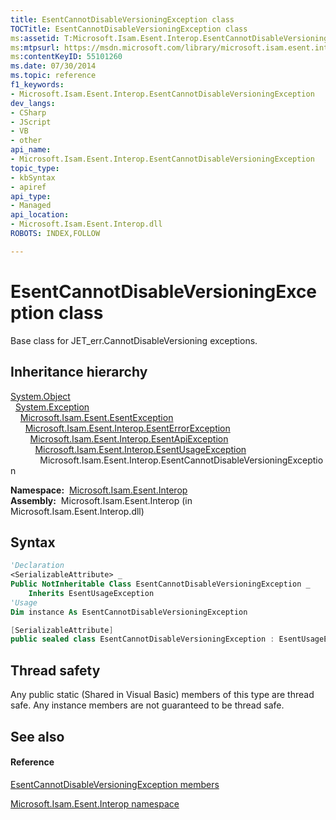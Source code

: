 ```yaml
---
title: EsentCannotDisableVersioningException class
TOCTitle: EsentCannotDisableVersioningException class
ms:assetid: T:Microsoft.Isam.Esent.Interop.EsentCannotDisableVersioningException
ms:mtpsurl: https://msdn.microsoft.com/library/microsoft.isam.esent.interop.esentcannotdisableversioningexception(v=EXCHG.10)
ms:contentKeyID: 55101260
ms.date: 07/30/2014
ms.topic: reference
f1_keywords:
- Microsoft.Isam.Esent.Interop.EsentCannotDisableVersioningException
dev_langs:
- CSharp
- JScript
- VB
- other
api_name: 
- Microsoft.Isam.Esent.Interop.EsentCannotDisableVersioningException
topic_type: 
- kbSyntax
- apiref
api_type: 
- Managed
api_location: 
- Microsoft.Isam.Esent.Interop.dll
ROBOTS: INDEX,FOLLOW

---
```


# EsentCannotDisableVersioningException class

Base class for JET_err.CannotDisableVersioning exceptions.

## Inheritance hierarchy

[System.Object](https://docs.microsoft.com/dotnet/api/system.object?redirectedfrom=MSDN)  
  [System.Exception](https://docs.microsoft.com/dotnet/api/system.exception?redirectedfrom=MSDN)  
    [Microsoft.Isam.Esent.EsentException](dn292088\(v=exchg.10\).md)  
      [Microsoft.Isam.Esent.Interop.EsentErrorException](dn274314\(v=exchg.10\).md)  
        [Microsoft.Isam.Esent.Interop.EsentApiException](dn334231\(v=exchg.10\).md)  
          [Microsoft.Isam.Esent.Interop.EsentUsageException](dn350849\(v=exchg.10\).md)  
            Microsoft.Isam.Esent.Interop.EsentCannotDisableVersioningException  

**Namespace:**  [Microsoft.Isam.Esent.Interop](hh596136\(v=exchg.10\).md)  
**Assembly:**  Microsoft.Isam.Esent.Interop (in Microsoft.Isam.Esent.Interop.dll)

## Syntax

``` vb
'Declaration
<SerializableAttribute> _
Public NotInheritable Class EsentCannotDisableVersioningException _
    Inherits EsentUsageException
'Usage
Dim instance As EsentCannotDisableVersioningException
```

``` csharp
[SerializableAttribute]
public sealed class EsentCannotDisableVersioningException : EsentUsageException
```

## Thread safety

Any public static (Shared in Visual Basic) members of this type are thread safe. Any instance members are not guaranteed to be thread safe.

## See also

#### Reference

[EsentCannotDisableVersioningException members](dn274097\(v=exchg.10\).md)

[Microsoft.Isam.Esent.Interop namespace](hh596136\(v=exchg.10\).md)

